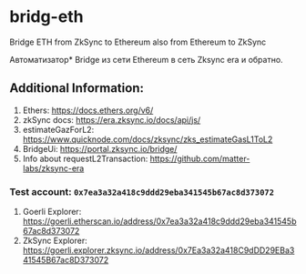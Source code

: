 # bridg-eth
Bridge ETH from ZkSync to Ethereum also from Ethereum to ZkSync


Автоматизатор* Bridge из сети Ethereum в сеть Zksync  era  и обратно.

## Additional Information:
1. Ethers: https://docs.ethers.org/v6/
2. zkSync docs: https://era.zksync.io/docs/api/js/
3. estimateGazForL2: https://www.quicknode.com/docs/zksync/zks_estimateGasL1ToL2
4. BridgeUi: https://portal.zksync.io/bridge/
5. Info about requestL2Transaction: https://github.com/matter-labs/zksync-era


### Test account: `0x7ea3a32a418c9ddd29eba341545b67ac8d373072` 
1. Goerli Explorer: https://goerli.etherscan.io/address/0x7ea3a32a418c9ddd29eba341545b67ac8d373072
2. ZkSync Explorer: https://goerli.explorer.zksync.io/address/0x7Ea3a32a418C9dDD29EBa341545B67ac8D373072
